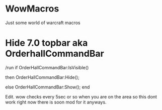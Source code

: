 # WowMacros
Just some world of warcraft macros

# Hide 7.0 topbar aka OrderhallCommandBar
/run if OrderHallCommandBar:IsVisible()	

then OrderHallCommandBar:Hide();

else OrderHallCommandBar:Show(); end

Edit. wow checks every 5sec or so when you are on the area so this dont work right now there is soon mod for it anyways.
